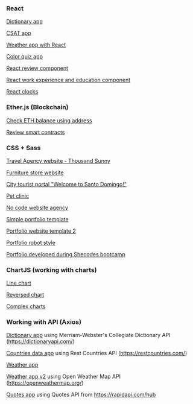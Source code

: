 ### React

[Dictionary app](https://github.com/cgbl-90/dictionary-project)

[CSAT app](https://github.com/cgbl-90/csat-react-app)

[Weather app with React](https://github.com/cgbl-90/react-weather-app)

[Color quiz app](https://github.com/cgbl-90/react-quiz-app)

[React review component](https://review-component-by-cgbl.netlify.app/)

[React work experience and education component](https://react-cv-experience-by-cgbl.netlify.app/)

[React clocks](https://github.com/cgbl-90/react-world-clocks)


### Ether.js (Blockchain)

[Check ETH balance using address](https://github.com/cgbl-90/ether-react-balance)

[Review smart contracts](https://github.com/cgbl-90/ether-react-smart-contract)


### CSS + Sass

[Travel Agency website - Thousand Sunny](https://github.com/cgbl-90/sass-thousand-sunny)

[Furniture store website](https://github.com/cgbl-90/sass-furniutr)

[City tourist portal "Welcome to Santo Domingo!"](https://github.com/cgbl-90/welcome_to_santo_domingo)

[Pet clinic](https://github.com/cgbl-90/pet-care-website)

[No code website agency](https://github.com/cgbl-90/no-code-agency)

[Simple portfolio template](https://github.com/cgbl-90/new-portfolio)

[Portfolio website template 2](https://github.com/cgbl-90/portfolio_website_simple)

[Portfolio robot style](https://github.com/cgbl-90/portfolio-style-robot)

[Portfolio developed during Shecodes bootcamp](https://github.com/cgbl-90/shecodes-portfolio)


### ChartJS (working with charts)

[Line chart](https://github.com/cgbl-90/chartjs-line-chart-test)

[Reversed chart](https://github.com/cgbl-90/chartjs-reversed-chart)

[Complex charts](https://github.com/cgbl-90/chartjs-complex-graphics)


### Working with API (Axios)

[Dictionary app](https://github.com/cgbl-90/dictionary-project) using Merriam-Webster's Collegiate Dictionary API (https://dictionaryapi.com/)

[Countries data app](https://github.com/cgbl-90/axios-countries-api) using Rest Countries API (https://restcountries.com/)

[Weather app](https://github.com/cgbl-90/weather-app-2)

[Weather app v2](https://github.com/cgbl-90/weather-app) using Open Weather Map API (https://openweathermap.org/)

[Quotes app](https://github.com/cgbl-90/inspirational_quotes_with_API) using Quotes API from https://rapidapi.com/hub

